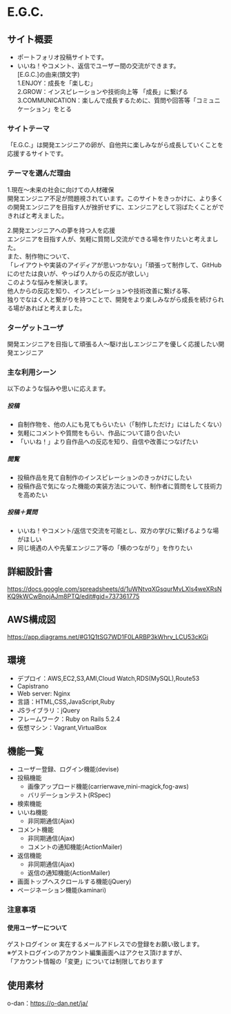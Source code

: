 # E.G.C.

## サイト概要
* ポートフォリオ投稿サイトです。
* いいね！やコメント、返信でユーザー間の交流ができます。<br>
[E.G.C.]の由来(頭文字)<br>
1.ENJOY：成長を「楽しむ」<br>
2.GROW：インスピレーションや技術向上等 「成長」に繋げる<br>
3.COMMUNICATION：楽しんで成長するために、質問や回答等「コミュニケーション」をとる<br>

### サイトテーマ
「E.G.C.」は開発エンジニアの卵が、自他共に楽しみながら成長していくことを応援するサイトです。<br>

### テーマを選んだ理由
1.現在〜未来の社会に向けての人材確保<br>
開発エンジニア不足が問題視されています。このサイトをきっかけに、より多くの開発エンジニアを目指す人が挫折せずに、エンジニアとして羽ばたくことができればと考えました。<br>

2.開発エンジニアへの夢を持つ人を応援<br>
エンジニアを目指す人が、気軽に質問し交流ができる場を作リたいと考えました。<br>
また、制作物について、<br>
「レイアウトや実装のアイディアが思いつかない」「頑張って制作して、GitHubにのせたは良いが、やっぱり人からの反応が欲しい」<br>
このような悩みを解決します。<br>
他人からの反応を知り、インスピレーションや技術改善に繋げる等、<br>
独りでなはく人と繋がりを持つことで、開発をより楽しみながら成長を続けられる場があればと考えました。<br>

### ターゲットユーザ
開発エンジニアを目指して頑張る人〜駆け出しエンジニアを優しく応援したい開発エンジニア

### 主な利用シーン
以下のような悩みや思いに応えます。
##### 投稿
* 自制作物を、他の人にも見てもらいたい（「制作しただけ」にはしたくない）
* 気軽にコメントや質問をもらい、作品について語り合いたい
* 「いいね！」より自作品への反応を知り、自信や改善につなげたい<br>
##### 閲覧
* 投稿作品を見て自制作のインスピレーションのきっかけにしたい
* 投稿作品で気になった機能の実装方法について、制作者に質問をして技術力を高めたい<br>
##### 投稿＋質問
* いいね！やコメント/返信で交流を可能とし、双方の学びに繋げるような場がほしい
* 同じ境遇の人や先輩エンジニア等の「横のつながり」を作りたい

## 詳細設計書
<https://docs.google.com/spreadsheets/d/1uWNtvqXGsqurMvLXls4weXRsNKQ9kWCwBnojAJm8PTQ/edit#gid=737361775>

## AWS構成図
<https://app.diagrams.net/#G1Q1tSG7WD1F0LARBP3kWhrv_LCU53cKGi>

## 環境
- デプロイ：AWS,EC2,S3,AMI,Cloud Watch,RDS(MySQL),Route53
- Capistrano
- Web server: Nginx
- 言語：HTML,CSS,JavaScript,Ruby
- JSライブラリ：jQuery
- フレームワーク：Ruby on Rails 5.2.4
- 仮想マシン：Vagrant,VirtualBox

## 機能一覧
- ユーザー登録、ログイン機能(devise)
- 投稿機能
  - 画像アップロード機能(carrierwave,mini-magick,fog-aws)
  - バリデーションテスト(RSpec)
- 検索機能
- いいね機能
  - 非同期通信(Ajax)
- コメント機能
  - 非同期通信(Ajax)
  - コメントの通知機能(ActionMailer)
- 返信機能
  - 非同期通信(Ajax)
  - 返信の通知機能(ActionMailer)
- 画面トップへスクロールする機能(jQuery)
- ページネーション機能(kaminari)

### 注意事項
#### 使用ユーザーについて
ゲストログイン or 実在するメールアドレスでの登録をお願い致します。<br>
※ゲストログインのアカウント編集画面へはアクセス頂けますが、<br>「アカウント情報の「変更」については制限しております

## 使用素材
o-dan：<https://o-dan.net/ja/>
